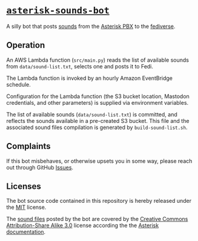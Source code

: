# [`asterisk-sounds-bot`](https://botsin.space/@asterisksounds)

A silly bot that posts [sounds](https://downloads.asterisk.org/pub/telephony/sounds/) from the [Asterisk PBX](https://www.asterisk.org/) to the [fediverse](https://botsin.space/@asterisksounds).

## Operation

An AWS Lambda function (`src/main.py`) reads the list of available sounds from `data/sound-list.txt`, selects one and posts it to Fedi.

The Lambda function is invoked by an hourly Amazon EventBridge schedule.

Configuration for the Lambda function (the S3 bucket location, Mastodon credentials, and other parameters) is supplied via environment variables.

The list of available sounds (`data/sound-list.txt`) is committed, and reflects the sounds available in a pre-created S3 bucket. This file and the associated sound files compilation is generated by `build-sound-list.sh`.

## Complaints

If this bot misbehaves, or otherwise upsets you in some way, please reach out through GitHub [Issues](https://github.com/retsplines/asterisk-sounds-bot/issues).

## Licenses

The bot source code contained in this repository is hereby released under the [MIT](./LICENSE.md) license.

The [sound files](https://downloads.asterisk.org/pub/telephony/sounds/) posted by the bot are covered by the [Creative Commons Attribution-Share Alike 3.0](https://creativecommons.org/licenses/by-sa/3.0/us/) license according the the [Asterisk documentation](https://docs.asterisk.org/About-the-Project/License-Information/Voice-Prompts-and-Music-on-Hold-License/).
